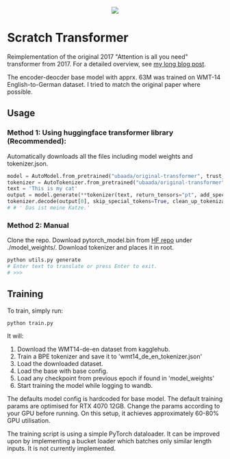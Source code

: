 
<p align="center">
  <img src="https://github.com/user-attachments/assets/f95d8fec-9793-4d91-a8d0-7caaa607de8d" />
</p>

# Scratch Transformer
Reimplementation of the original 2017 "Attention is all you need" transformer from 2017. For a detailed overview, see [my long blog post](https://www.ubaada.com/post/fc9c5fc3).

The encoder-deocder base model with apprx. 63M was trained on WMT-14 English-to-German dataset. I tried to match the original paper where possible.
## Usage
### Method 1: Using huggingface transformer library (Recommended): 
Automatically downloads all the files including model weights and tokenizer.json.
``` python
model = AutoModel.from_pretrained("ubaada/original-transformer", trust_remote_code=True)
tokenizer = AutoTokenizer.from_pretrained("ubaada/original-transformer")
text = 'This is my cat'
output = model.generate(**tokenizer(text, return_tensors="pt", add_special_tokens=True, truncation=True, max_length=100))
tokenizer.decode(output[0], skip_special_tokens=True, clean_up_tokenization_spaces=True)
# # ' Das ist meine Katze.'
```

### Method 2: Manual
Clone the repo. Download pytorch_model.bin from [HF repo](https://huggingface.co/ubaada/original-transformer) under ./model_weights/. Download tokenizer and places it in root.
``` bash
python utils.py generate
# Enter text to translate or press Enter to exit.
# >>> 
```
## Training
To train, simply run:
``` bash
python train.py
```
It will:
1. Download the WMT14-de-en dataset from kagglehub.
2. Train a BPE tokenizer and save it to 'wmt14_de_en_tokenizer.json'
3. Load the downloaded dataset.
4. Load the base with base config.
5. Load any checkpoint from previous epoch if found in 'model_weights'
6. Start training the model while logging to wandb.


The defaults model config is hardcoded for base model. The default training params are optimised for RTX 4070 12GB. Change the params according to your GPU before running. On this setup, it achieves approximately 60-80% GPU utilisation. 

The training script is using a simple PyTorch dataloader. It can be improved upon by implementing a bucket loader which batches only similar length inputs. It is not currently implemented.
